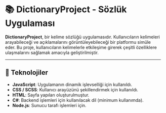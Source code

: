 # 📚 DictionaryProject - Sözlük Uygulaması

**DictionaryProject**, bir kelime sözlüğü uygulamasıdır. Kullanıcıların kelimeleri arayabileceği ve açıklamalarını görüntüleyebileceği bir platformu simüle eder. Bu proje, kullanıcıların kelimelerle etkileşime girerek çeşitli özelliklere ulaşmalarını sağlamak amacıyla geliştirilmiştir.

---

## 🔧 Teknolojiler

- **JavaScript**: Uygulamanın dinamik işlevselliği için kullanıldı.
- **CSS / SCSS**: Kullanıcı arayüzünü şekillendirmek için kullanıldı.
- **HTML**: Sayfa yapıları oluşturulmuştur.
- **C#**: Backend işlemleri için kullanılacak dil (minimum kullanımda).
- **Node.js**: Sunucu tarafı işlemleri için.
